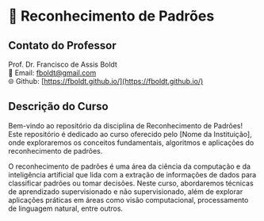 # 🎯 Reconhecimento de Padrões

## Contato do Professor
Prof. Dr. Francisco de Assis Boldt  
📧 Email: [fboldt@gmail.com](mailto:fboldt@gmail.com)  
🌐 Github: [https://fboldt.github.io/](https://fboldt.github.io/)

## Descrição do Curso
Bem-vindo ao repositório da disciplina de Reconhecimento de Padrões! Este repositório é dedicado ao curso oferecido pelo [Nome da Instituição], onde exploraremos os conceitos fundamentais, algoritmos e aplicações do reconhecimento de padrões.

O reconhecimento de padrões é uma área da ciência da computação e da inteligência artificial que lida com a extração de informações de dados para classificar padrões ou tomar decisões. Neste curso, abordaremos técnicas de aprendizado supervisionado e não supervisionado, além de explorar aplicações práticas em áreas como visão computacional, processamento de linguagem natural, entre outros.

